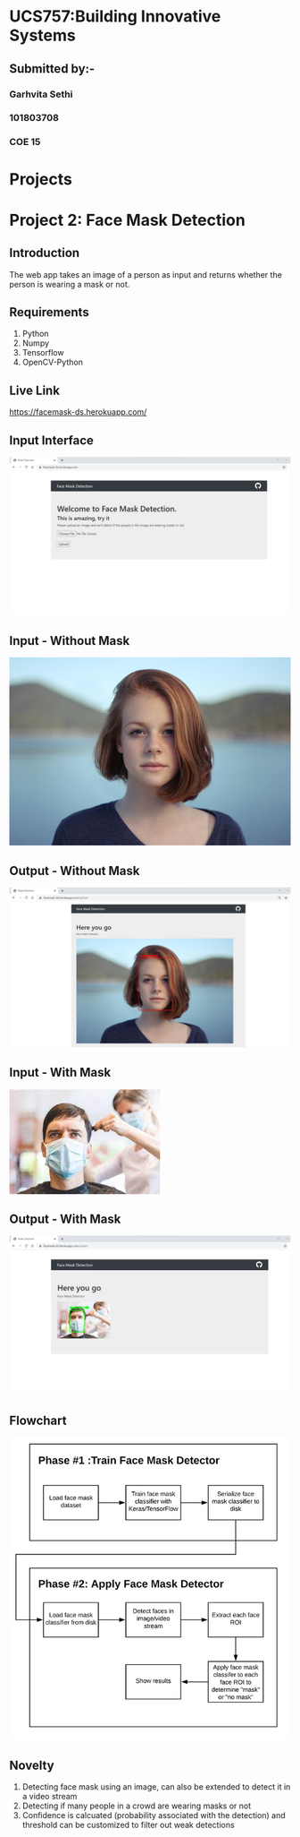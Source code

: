 # UCS757:Building Innovative Systems
## Submitted by:-
### Garhvita Sethi
### 101803708
### COE 15

# Projects

# Project 2: Face Mask Detection
## Introduction
The web app takes an image of a person as input and returns whether the person is wearing a mask or not.

## Requirements
1. Python
2. Numpy
3. Tensorflow
4. OpenCV-Python

## Live Link
https://facemask-ds.herokuapp.com/

## Input Interface
![Interface](home.jpeg)

## Input - Without Mask
![Input](input_wo_mask.jpeg)

## Output - Without Mask
![Output](output_wo_mask.jpeg)

## Input - With Mask
![Input](input_mask.jpg)

## Output - With Mask
![Output](output_mask.jpeg)

## Flowchart
![Flowchart](flowchart.jpeg)

## Novelty
1. Detecting face mask using an image, can also be extended to detect it in a video stream
2. Detecting if many people in a crowd are wearing masks or not
3. Confidence is calcuated (probability associated with the detection) and threshold can be customized to filter out weak detections
